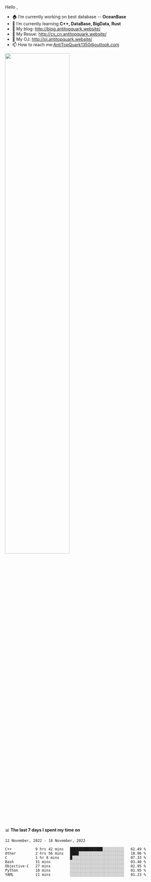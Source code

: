 
Hello , 

- 🏠 I’m currently working on best database -- **OceanBase**
- 🌱 I’m currently learning **C++, DataBase, BigData, Rust**
- 🔭 My blog:   http://blog.antitopquark.website/ 
- 👦 My Resue:  http://cv_cn.antitopquark.website/
- 🚉 My OJ:     http://oj.antitopquark.website/
- 📫 How to reach me:AntiTopQuark1350@outlook.com


<img width="65%" src="https://github-readme-stats.vercel.app/api?username=AntiTopQuark&show_icons=true&count_private=true&hide=prs&theme=default_repocard">


📊 **The last 7 days I spent my time on** 

<!--START_SECTION:waka-->
```text
12 November, 2022 - 18 November, 2022

C++           9 hrs 42 mins   ███████████████░░░░░░░░░░   62.49 % 
Other         2 hrs 56 mins   ████░░░░░░░░░░░░░░░░░░░░░   18.96 % 
C             1 hr 8 mins     █░░░░░░░░░░░░░░░░░░░░░░░░   07.33 % 
Bash          31 mins         ░░░░░░░░░░░░░░░░░░░░░░░░░   03.40 % 
Objective-C   27 mins         ░░░░░░░░░░░░░░░░░░░░░░░░░   02.95 % 
Python        18 mins         ░░░░░░░░░░░░░░░░░░░░░░░░░   01.95 % 
YAML          11 mins         ░░░░░░░░░░░░░░░░░░░░░░░░░   01.23 %
```
<!--END_SECTION:waka-->


